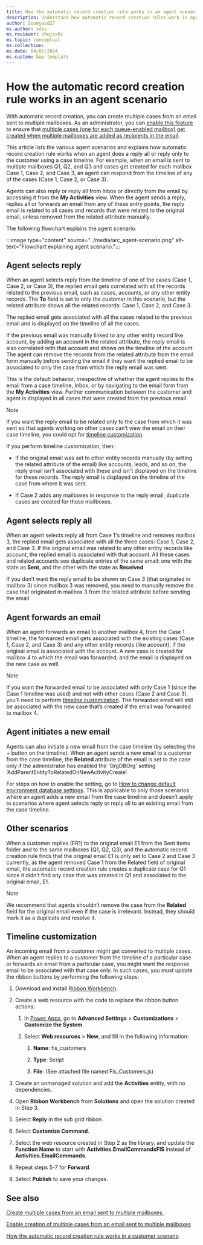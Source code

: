 ```yaml
---
title: How the automatic record creation rule works in an agent scenario
description: Understand how automatic record creation rules work in agent scenarios and learn how to customize them.
author: Soumyasd27
ms.author: sdas
ms.reviewer: shujoshi
ms.topic: conceptual
ms.collection:
ms.date: 04/02/2024
ms.custom: bap-template
---
```



# How the automatic record creation rule works in an agent scenario

With automatic record creation, you can create multiple cases from an email sent to multiple mailboxes. As an administrator, you can [enable this feature](arc-multiple-cases.md#enable-creation-of-multiple-cases-from-an-email-sent-to-multiple-mailboxes) to ensure that [multiple cases (one for each queue-enabled mailbox) get created when multiple mailboxes are added as recipients in the email](arc-multiple-cases.md#how-automatic-record-creation-rules-work-to-create-multiple-cases-from-an-email-sent-to-multiple-mailboxes).

This article lists the various agent scenarios and explains how automatic record creation rule works when an agent does a reply all or reply only to the customer using a case timeline. For example, when an email is sent to multiple mailboxes Q1, Q2, and Q3 and cases get created for each mailbox Case 1, Case 2, and Case 3, an agent can respond from the timeline of any of the cases (Case 1, Case 2, or Case 3).

Agents can also reply or reply all from Inbox or directly from the email by accessing it from the **My Activities** view. When the agent sends a reply, replies all or forwards an email from any of these entry points, the reply email is related to all cases and records that were related to the original email, unless removed from the related attribute manually.  

The following flowchart explains the agent scenario.

:::image type="content" source="../media/arc_agent-scenario.png" alt-text="Flowchart explaining agent scenario.":::

## Agent selects reply

When an agent selects reply from the timeline of one of the cases (Case 1, Case 2, or Case 3), the replied email gets correlated with all the records related to the previous email, such as cases, accounts, or any other entity records. The **To** field is set to only the customer in this scenario, but the related attribute shows all the related records: Case 1, Case 2, and Case 3.  

The replied email gets associated with all the cases related to the previous email and is displayed on the timeline of all the cases.  

If the previous email was manually linked to any other entity record like account, by adding an account in the related attribute, the reply email is also correlated with that account and shows on the timeline of the account. The agent can remove the records from the related attribute from the email form manually before sending the email if they want the replied email to be associated to only the case from which the reply email was sent.

This is the default behavior, irrespective of whether the agent replies to the email from a case timeline, Inbox, or by navigating to the email form from the **My Activities** view. Further communication between the customer and agent is displayed in all cases that were created from the previous email.  

> [!NOTE]
> If you want the reply email to be related only to the case from which it was sent so that agents working on other cases can’t view the email on their case timeline, you could opt for [timeline customization](#timeline-customization).

If you perform timeline customization, then:

- If the original email was set to other entity records manually (by setting the related attribute of the email) like accounts, leads, and so on, the reply email isn't associated with these and isn't displayed on the timeline for these records. The reply email is displayed on the timeline of the case from where it was sent.

- If Case 2 adds any mailboxes in response to the reply email, duplicate cases are created for those mailboxes.

## Agent selects reply all

When an agent selects reply all from Case 1's timeline and removes mailbox 3, the replied email gets associated with all the three cases: Case 1, Case 2, and Case 3. If the original email was related to any other entity records like account, the replied email is associated with that account. All these cases and related accounts see duplicate entries of the same email: one with the state as **Sent**, and the other with the state as **Received**.  

If you don’t want the reply email to be shown on Case 3 (that originated in mailbox 3) since mailbox 3 was removed, you need to manually remove the case that originated in mailbox 3 from the related attribute before sending the email.

## Agent forwards an email

When an agent forwards an email to another mailbox 4, from the Case 1 timeline, the forwarded email gets associated with the existing cases (Case 1, Case 2, and Case 3) and any other entity records (like account), if the original email is associated with the account. A new case is created for mailbox 4 to which the email was forwarded, and the email is displayed on the new case as well.

> [!NOTE]
> If you want the forwarded email to be associated with only Case 1 (since the Case 1 timeline was used) and not with other cases (Case 2 and Case 3), you’ll need to perform [timeline customization](#timeline-customization). The forwarded email will still be associated with the new case that’s created if the email was forwarded to mailbox 4.  

## Agent initiates a new email

Agents can also initiate a new email from the case timeline (by selecting the + button on the timeline). When an agent sends a new email to a customer from the case timeline, the **Related** attribute of the email is set to the case only if the administrator has enabled the 'OrgDBOrg' setting ‘AddParentEntityToRelatedOnNewActivityCreate’.  

For steps on how to enable the setting, go to [How to change default environment database settings](/power-platform/admin/environment-database-settings). This is applicable to only those scenarios where an agent adds a new email from the case timeline and doesn’t apply to scenarios where agent selects reply or reply all to an existing email from the case timeline.  

## Other scenarios

When a customer replies (ER1) to the original email E1 from the Sent items folder and to the same mailboxes (Q1, Q2, Q3), and the automatic record creation rule finds that the original email E1 is only set to Case 2 and Case 3 currently, as the agent removed Case 1 from the Related field of original email, the automatic record creation rule creates a duplicate case for Q1 since it didn’t find any case that was created in Q1 and associated to the original email, E1.

> [!NOTE]
> We recommend that agents shouldn’t remove the case from the **Related** field for the original email even if the case is irrelevant. Instead, they should mark it as a duplicate and resolve it.

## Timeline customization

An incoming email from a customer might get converted to multiple cases. When an agent replies to a customer from the timeline of a particular case or forwards an email from a particular case, you might want the response email to be associated with that case only. In such cases, you must update the ribbon buttons by performing the following steps:

1. Download and install [Ribbon Workbench](https://www.develop1.net/public/rwb/ribbonworkbench.aspx).

1. Create a web resource with the code to replace the ribbon button actions:  

    1. In [Power Apps](https://make.powerapps.com), go to **Advanced Settings** > **Customizations** > **Customize the System**.
    
    1. Select **Web resources** > **New**, and fill in the following information:
    
        1. **Name**: fis_customers
        
        1. **Type**: Script
        
        1. **File**: (See attached file named Fis_Customers.js)

1. Create an unmanaged solution and add the **Activities** entity, with no dependencies.

1. Open **Ribbon Workbench** from **Solutions** and open the solution created in Step 3.

1. Select **Reply** in the sub grid ribbon.

1. Select **Customize Command**.

1. Select the web resource created in Step 2 as the library, and update the **Function Name** to start with **Activities.EmailCommandsFIS** instead of **Activities.EmailCommands**.

1. Repeat steps 5-7 for **Forward**.

1. Select **Publish** to save your changes.

## See also

[Create multiple cases from an email sent to multiple mailboxes.](arc-multiple-cases.md#create-multiple-cases-from-an-email-sent-to-multiple-mailboxes)

[Enable creation of multiple cases from an email sent to multiple mailboxes](arc-multiple-cases.md#enable-creation-of-multiple-cases-from-an-email-sent-to-multiple-mailboxes)

[How the automatic record creation rule works in a customer scenario](arc-customer-scenario.md#how-the-automatic-record-creation-rule-works-in-a-customer-scenario)
